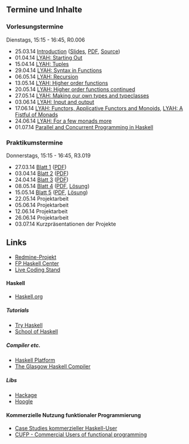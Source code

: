 ## Termine und Inhalte

### Vorlesungstermine

Dienstags, 15:15 - 16:45, R0.006

-   25.03.14 [Introduction](/docs/lectures/fun/html/01_Introduction.html) ([Slides](/docs/lectures/fun/presentation/01_Introduction.html), [PDF](/docs/lectures/fun/pdf/01_Introduction.pdf), [Source](https://github.com/obcode/fun/blob/master/01_Introduction.txt))
-   01.04.14 [LYAH: Starting Out](http://learnyouahaskell.com/starting-out)
-   15.04.14 [LYAH: Tuples](http://learnyouahaskell.com/starting-out#tuples)
-   29.04.14 [LYAH: Syntax in Functions](http://learnyouahaskell.com/syntax-in-functions)
-   06.05.14 [LYAH: Recursion](http://learnyouahaskell.com/recursion)
-   13.05.14 [LYAH: Higher order functions](http://learnyouahaskell.com/higher-order-functions)
-   20.05.14 [LYAH: Higher order functions continued](http://learnyouahaskell.com/higher-order-functions#folds)
-   27.05.14 [LYAH: Making our own types and typeclasses](http://learnyouahaskell.com/making-our-own-types-and-typeclasses)
-   03.06.14 [LYAH: Input and output](http://learnyouahaskell.com/input-and-output) 
-   17.06.14 [LYAH: Functors, Applicative Functors and Monoids](http://learnyouahaskell.com/functors-applicative-functors-and-monoids), [LYAH: A Fistful of Monads](http://learnyouahaskell.com/a-fistful-of-monads) 
-   24.06.14 [LYAH: For a few monads more](http://learnyouahaskell.com/for-a-few-monads-more)
-   01.07.14 [Parallel and Concurrent Programming in Haskell](http://chimera.labs.oreilly.com/books/1230000000929/index.html)

### Praktikumstermine

Donnerstags, 15:15 - 16:45, R3.019

-   27.03.14 [Blatt 1](/docs/lectures/fun/html/Blatt01.html) ([PDF](/docs/lectures/fun/pdf/Blatt01.pdf))
-   03.04.14 [Blatt 2](/docs/lectures/fun/html/Blatt02.html) ([PDF](/docs/lectures/fun/pdf/Blatt02.pdf))
-   24.04.14 [Blatt 3](/docs/lectures/fun/html/Blatt03.html) ([PDF](/docs/lectures/fun/pdf/Blatt03.pdf))
-   08.05.14 [Blatt 4](/docs/lectures/fun/html/Blatt04.html) ([PDF](/docs/lectures/fun/pdf/Blatt04.pdf), [Lösung](https://github.com/ob-cs-hm-edu/fun-Moviestore))
-   15.05.14 [Blatt 5](/docs/lectures/fun/html/Blatt05.html) ([PDF](/docs/lectures/fun/pdf/Blatt05.pdf), [Lösung](https://github.com/ob-cs-hm-edu/fun-Moviestore))
-   22.05.14 Projektarbeit
-   05.06.14 Projektarbeit
-   12.06.14 Projektarbeit
-   26.06.14 Projektarbeit
-   03.07.14 Kurzpräsentationen der Projekte


## Links

-   [Redmine-Projekt](https://redmine.cs.hm.edu/projects/2014-braun-funktionale-programmierung)
-   [FP Haskell Center](https://www.fpcomplete.com/ide)
-   [Live Coding Stand](https://www.dropbox.com/sh/h35lu4f7u26sbth/rvP-_5WS6A)

#### Haskell

-   [Haskell.org](http://haskell.org/)

##### Tutorials

-   [Try Haskell](http://tryhaskell.org/)
-   [School of Haskell](https://haskell.fpcomplete.com/school)

##### Compiler etc.

-   [Haskell Platform](http://www.haskell.org/platform/)
-   [The Glasgow Haskell Compiler](http://www.haskell.org/ghc/)

##### Libs

-   [Hackage](http://hackage.haskell.org/)
-   [Hoogle](http://www.haskell.org/hoogle/)

#### Kommerzielle Nutzung funktionaler Programmierung

-   [Case Studies kommerzieller Haskell-User](http://fpcomplete.com/technology/case-studies/)
-   [CUFP - Commercial Users of functional programming](http://cufp.org/)

